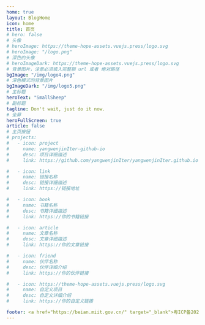 ```yaml
---
home: true
layout: BlogHome
icon: home
title: 首页
# hero: false
# 头像
# heroImage: https://theme-hope-assets.vuejs.press/logo.svg
# heroImage: "/logo.png"
# 深色的头像
# heroImageDark: https://theme-hope-assets.vuejs.press/logo.svg
# 背景图片，注意必须填入完整额 url 或者 绝对路径
bgImage: "/img/logo4.png"
# 深色模式的背景图片
bgImageDark: "/img/logo5.png"
# 主标题
heroText: "SmallSheep"
# 副标题
tagline: Don't wait, just do it now.
# 全屏
heroFullScreen: true
article: false
# 主页按钮
# projects:
#   - icon: project
#     name: yangwenjinIter-github-io
#     desc: 项目详细描述
#     link: https://github.com/yangwenjinIter/yangwenjinIter.github.io

#   - icon: link
#     name: 链接名称
#     desc: 链接详细描述
#     link: https://链接地址

#   - icon: book
#     name: 书籍名称
#     desc: 书籍详细描述
#     link: https://你的书籍链接

#   - icon: article
#     name: 文章名称
#     desc: 文章详细描述
#     link: https://你的文章链接

#   - icon: friend
#     name: 伙伴名称
#     desc: 伙伴详细介绍
#     link: https://你的伙伴链接

#   - icon: https://theme-hope-assets.vuejs.press/logo.svg
#     name: 自定义项目
#     desc: 自定义详细介绍
#     link: https://你的自定义链接

footer: <a href="https://beian.miit.gov.cn/" target="_blank">粤ICP备2024253972号-1</a>
---
```


